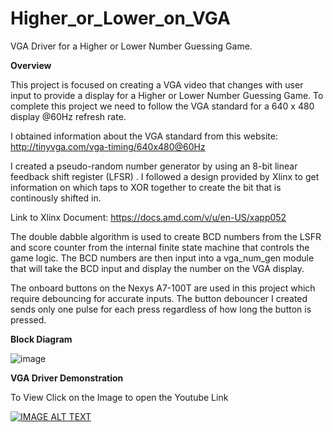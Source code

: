 # Higher_or_Lower_on_VGA

VGA Driver for a Higher or Lower Number Guessing Game.

**Overview**

This project is focused on creating a VGA video that changes with user input to provide a display for a Higher or Lower Number Guessing Game. To complete this project we need to follow the VGA standard for a 640 x 480 display @60Hz refresh rate.

I obtained information about the VGA standard from this website: http://tinyvga.com/vga-timing/640x480@60Hz 


I created a pseudo-random number generator by using an 8-bit linear feedback shift register (LFSR) . I followed a design provided by Xlinx to get information on which taps to XOR together to create the bit that is continously shifted in.

Link to Xlinx Document: https://docs.amd.com/v/u/en-US/xapp052

The double dabble algorithm is used to create BCD numbers from the LSFR and score counter from the internal finite state machine that controls the game logic. The BCD numbers are then input into a vga_num_gen module that will take the BCD input and display the number on the VGA display.

The onboard buttons on the Nexys A7-100T are used in this project which require debouncing for accurate inputs. The button debouncer I created sends only one pulse for each press regardless of how long the button is pressed.


**Block Diagram**

![image](https://github.com/pileofhay/Higher_or_Lower_on_VGA/assets/130268332/bae9d178-ab54-49e2-9d92-1c96444ec559)





**VGA Driver Demonstration**

To View Click on the Image to open the Youtube Link

[![IMAGE ALT TEXT](http://img.youtube.com/vi/zv1wZgNr_dA/0.jpg)](http://www.youtube.com/watch?v=zv1wZgNr_dA) 

